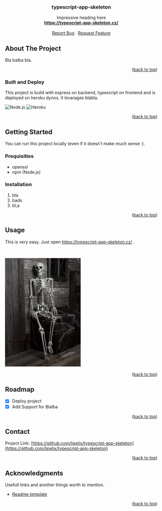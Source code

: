 <div id="top"></div>

<!-- PROJECT LOGO -->
<br />
<div align="center">

  <h3 align="center">typescript-app-skeleton</h3>

  <p align="center">
    Impressive heading here
    <br />
    <a href="https://typescript-app-skeleton.cz/"><strong>https://typescript-app-skeleton.cz/</strong></a>
    <br />
    <br />
    <a href="https://github.com/lipelix/typescript-app-skeleton/issues">Report Bug</a>
    ·
    <a href="https://github.com/lipelix/typescript-app-skeleton/issues">Request Feature</a>
  </p>
</div>

<!-- ABOUT THE PROJECT -->

## About The Project

<!-- [![Product Name Screen Shot][product-screenshot]](assets/app-screen.jpeg) -->

Bla balba bla.

<p align="right">(<a href="#top">back to top</a>)</p>

### Built and Deploy

This project is build with express on backend, typescript on frontend and is deployed on heroku dynos. It levarages blabla.

![Node.js](https://img.shields.io/badge/Build%20with-Node.js-brightgreen.svg)
![Heroku](https://img.shields.io/badge/Deployed%20on-Heroku-7056bf.svg)

<p align="right">(<a href="#top">back to top</a>)</p>

<!-- GETTING STARTED -->

## Getting Started

You can run this project locally (even if it doesn't make much sense :).

### Prequisities

- openssl
- npm (Node.js)

### Installation

1. bla
2. bads
3. bl;a

<p align="right">(<a href="#top">back to top</a>)</p>

<!-- USAGE EXAMPLES -->

## Usage

This is very easy. Just open https://typescript-app-skeleton.cz/ .

<br />

![Showcase](assets/app-screen.jpeg)

<p align="right">(<a href="#top">back to top</a>)</p>

<!-- ROADMAP -->

## Roadmap

- [x] Deploy project
- [x] Add Support for Blalba

<p align="right">(<a href="#top">back to top</a>)</p>

<!-- CONTACT -->

## Contact

Project Link: [https://github.com/lipelix/typescript-app-skeleton](https://github.com/lipelix/typescript-app-skeleton)

<p align="right">(<a href="#top">back to top</a>)</p>

<!-- ACKNOWLEDGMENTS -->

## Acknowledgments

Usefull links and another things worth to mention.

- [Readme template](https://github.com/othneildrew/Best-README-Template)

<p align="right">(<a href="#top">back to top</a>)</p>
